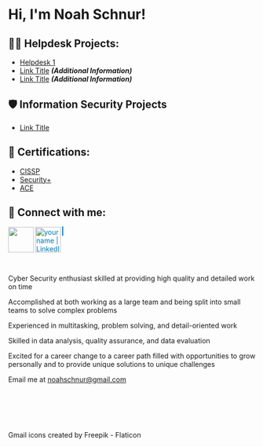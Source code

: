 <h1>Hi, I'm Noah Schnur! <a href="https://www.linkedin.com/in/noahschnur"> </a>

<h2>👨‍💻 Helpdesk Projects:</h2>

  - [Helpdesk 1](Link)
  - [Link Title](Link) <b><i>(Additional Information)</b></i>
  - [Link Title](Link) <b><i>(Additional Information)</b></i>

<h2>🛡️ Information Security Projects</h2>

 - [Link Title](Link)
  
<h2>📜 Certifications:</h2>

  - [CISSP](https://www.credly.com/earner/earned/badge/83328a43-2b41-4be4-82c5-414f6228617c)
  - [Security+](https://www.credly.com/earner/earned/badge/fc1776cc-e449-4175-812e-9c8783c16e07)
  - [ACE](https://www.credly.com/earner/earned/badge/8f23544f-0d78-4345-9b1e-74c22f241256)
    
<h2> 🤳 Connect with me:</h2>

[<a href="mailto:noahschnur@gmail.com" title="gmail icons">
  <img align="left" width="52px" src="https://github.com/noahschnur/noahschnur/assets/77124652/f9ce3b0c-e74e-489b-949e-f14452ee9473" /></a>][email]
[<a href="https://www.linkedin.com/in/noahschnur" style="color: #0077B5; border: 1px solid #0077B5;">
  <img align="left" alt="yourname | LinkedIn" width="52px" src="https://pngmind.com/wp-content/uploads/2019/08/Linkedin-Logo-Png-Transparent-Background-1.png" />
</a>][linkedin]

[email]: noahschnur@gmail.com
[linkedin]: https://www.linkedin.com/in/noahschnur
<br>
<br>
<br>

Cyber Security enthusiast skilled at providing high quality and detailed work on time

Accomplished at both working as a large team and being split into small teams to solve complex problems

Experienced in multitasking, problem solving, and detail-oriented work

Skilled in data analysis, quality assurance, and data evaluation

Excited for a career change to a career path filled with opportunities to grow personally and to provide unique solutions to unique challenges

Email me at noahschnur@gmail.com

<br>
<br>
<br>
<br>

Gmail icons created by Freepik - Flaticon
